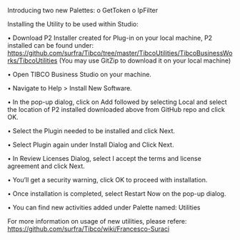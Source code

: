 Introducing two new Palettes:
o	GetToken
o	IpFilter


Installing the Utility to be used within Studio:

•	Download P2 Installer created for Plug-in on your local machine, P2 installed can be found under: https://github.com/surfra/Tibco/tree/master/TibcoUtilities/TibcoBusinessWorks/TibcoUtilities
(You may use GitZip to download it on your local machine)

•	Open TIBCO Business Studio on your machine.

•	Navigate to Help > Install New Software.
 
•	In the pop-up dialog, click on Add followed by selecting Local and select the location of P2 installed downloaded above from GitHub repo and click OK.
 
•	Select the Plugin needed to be installed and click Next.

•	Select Plugin again under Install Dialog and Click Next.

•	In Review Licenses Dialog, select I accept the terms and license agreement and click Next.

•	You’ll get a security warning, click OK to proceed with installation.

•	Once installation is completed, select Restart Now on the pop-up dialog.

•	You can find new activities added under Palette named: Utilities
 
For more information on usage of new utilities, please refere: https://github.com/surfra/Tibco/wiki/Francesco-Suraci






